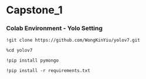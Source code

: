 # Capstone_1

### Colab Environment - Yolo Setting

```
!git clone https://github.com/WongKinYiu/yolov7.git
```

```
%cd yolov7
```

```
!pip install pymongo
```

```
!pip install -r requirements.txt
```
